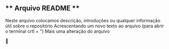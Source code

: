 ## ** Arquivo README **
Neste arquivo colocamos descrição, introduções ou qualquer informação útil sobre o repositório
Acrescentando um novo texto ao arquivo (para abrir o terminal crtl + ")
Mais uma alteração do arquivo

🦋
